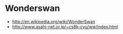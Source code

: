 # Wonderswan

* http://en.wikipedia.org/wiki/WonderSwan
* http://www.asahi-net.or.jp/~cs8k-cyu/ww/index.html
